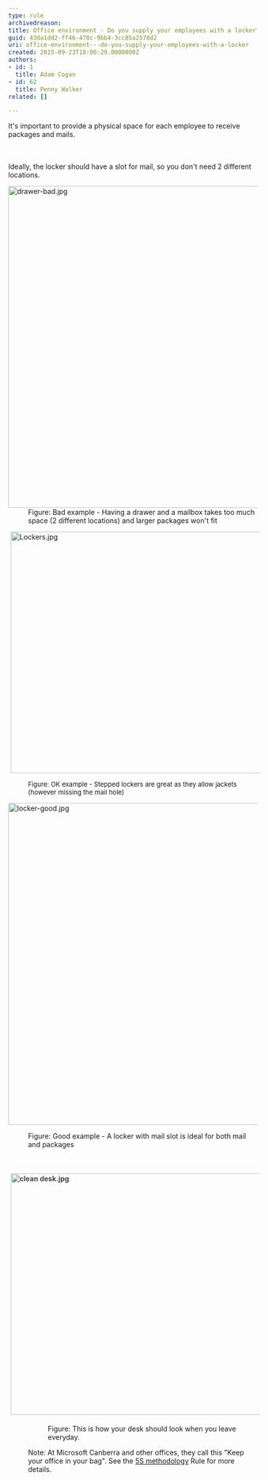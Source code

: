 ```yaml
---
type: rule
archivedreason: 
title: Office environment - Do you supply your employees with a locker?
guid: 43da1dd2-ff46-470c-9bb4-3cc85a2578d2
uri: office-environment---do-you-supply-your-employees-with-a-locker
created: 2015-09-23T18:00:29.0000000Z
authors:
- id: 1
  title: Adam Cogan
- id: 62
  title: Penny Walker
related: []

---
```



​​It's important to provide a physical&#160;space for each employee to receive packages and mails.<br>
<br><excerpt class='endintro'></excerpt><br>
<p>Ideally, the locker should have a slot for mail, so you don't need 2 different locations.</p><dl class="badImage"><dt> <img src="/PublishingImages/drawer-bad.jpg" alt="drawer-bad.jpg" style="width&#58;650px;" /> </dt><dd>Figure&#58; Bad example - Having a drawer and a mailbox takes too much space (2 different locations) and larger packages won't fit</dd></dl><dl class="ssw15-rteElement-ImageArea"><img src="/SiteAssets/lockers-for-employees/Lockers.jpg" alt="Lockers.jpg" style="margin&#58;0px 5px;width&#58;650px;height&#58;488px;" /></dl><dd class="ssw15-rteElement-FigureGood"><span style="font-size&#58;13px;">Figure&#58; OK example - Stepped lockers are great as they allow jackets (however missing the mail hole)</span><br></dd><dl><dl class="ssw15-rteElement-ImageArea"> <img src="/PublishingImages/locker-good.jpg" alt="locker-good.jpg" style="width&#58;650px;" /> </dl><dd class="ssw15-rteElement-FigureGood">Figure&#58; Good example - A locker with mail slot is ideal for bot​​h mail and packages<span style="color&#58;#333333;background-color&#58;initial;">​​</span></dd><p class="ssw15-rteElement-P">​</p><dl class="ssw15-rteElement-ImageArea"><img src="/PublishingImages/clean%20desk.jpg" alt="clean desk.jpg" style="font-weight&#58;bold;color&#58;#444444;margin&#58;5px;width&#58;650px;height&#58;488px;" /></dl><dd><dl class="ssw15-rteElement-ImageArea"><dd class="ssw15-rteElement-FigureGood"><dl class="ssw15-rteElement-ImageArea">Figure&#58; This is how your desk should look when you leave everyday.​</dl></dd></dl><p class="ssw15-rteElement-InfoBox">​Note&#58;&#160;At Microsoft Canberra and other offices, they call this &quot;Keep your office in your bag&quot;. See&#160;the&#160;<a href="/_layouts/15/FIXUPREDIRECT.ASPX?WebId=3dfc0e07-e23a-4cbb-aac2-e778b71166a2&amp;TermSetId=07da3ddf-0924-4cd2-a6d4-a4809ae20160&amp;TermId=950fe59d-6cfa-4661-9c87-6b9420cf8e52">5S methodology​</a>&#160;Rule for more details.&#160;<br></p></dd></dl>


